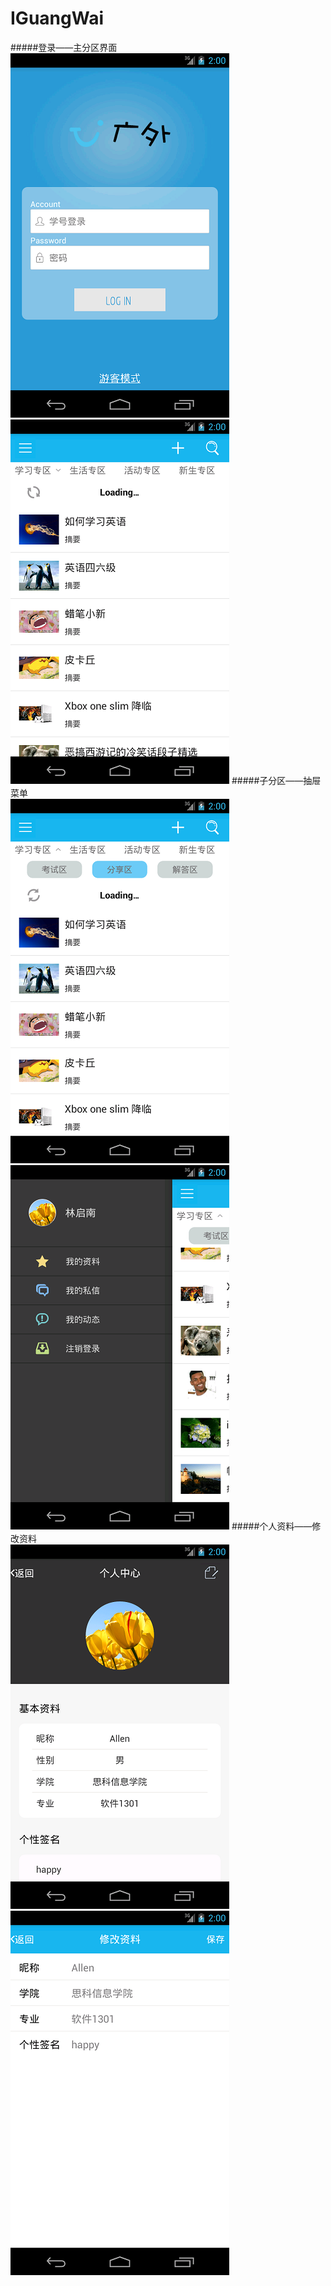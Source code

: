 # IGuangWai
#####登录——主分区界面   
![login](https://github.com/ALLENnan/IGuangWai/blob/master/screenshot/login.png)  ![login](https://github.com/ALLENnan/IGuangWai/blob/master/screenshot/article1.png)
#####子分区——抽屉菜单    
![login](https://github.com/ALLENnan/IGuangWai/blob/master/screenshot/article2.png)
![login](https://github.com/ALLENnan/IGuangWai/blob/master/screenshot/menu.png)
#####个人资料——修改资料  
![login](https://github.com/ALLENnan/IGuangWai/blob/master/screenshot/mydata.png)
![login](https://github.com/ALLENnan/IGuangWai/blob/master/screenshot/change.png)
